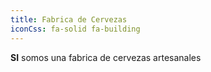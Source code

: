 ```yaml
---
title: Fabrica de Cervezas
iconCss: fa-solid fa-building
---
```


**SI** somos una fabrica de cervezas artesanales
